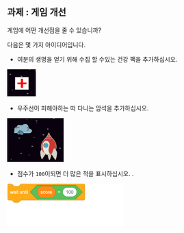 ## 과제 : 게임 개선

게임에 어떤 개선점을 줄 수 있습니까?

다음은 몇 가지 아이디어입니다.

+ 여분의 생명을 얻기 위해 수집 할 수있는 건강 팩을 추가하십시오.

![스크린샷](images/invaders-aid.png)

+ 우주선이 피해야하는 떠 다니는 암석을 추가하십시오.

![스크린샷](images/invaders-rocks.png)

+ 점수가 `100`이되면 더 많은 적을 표시하십시오. </code> .

![블록 _1546522852_9177506](images/blocks_1546522852_9177506.png)